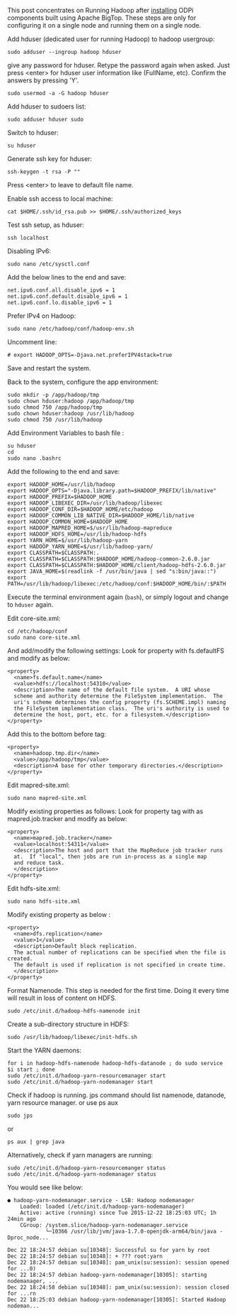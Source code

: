 This post concentrates on Running Hadoop after [installing](https://github.com/96boards/documentation/wiki/ODPi-Hadoop-Installation) ODPi components built using Apache BigTop. These steps are only for configuring it on a single node and running them on a single node.

Add hduser (dedicated user for running Hadoop) to hadoop usergroup:

    sudo adduser --ingroup hadoop hduser

give any password for hduser. Retype the password again when asked. Just press \<enter\> for hduser user information like (FullName, etc). Confirm the answers by pressing 'Y'.

    sudo usermod -a -G hadoop hduser

Add hduser to sudoers list:

    sudo adduser hduser sudo

Switch to hduser:

    su hduser

Generate ssh key for hduser:

    ssh-keygen -t rsa -P ""

Press \<enter\> to leave to default file name.

Enable ssh access to local machine:

    cat $HOME/.ssh/id_rsa.pub >> $HOME/.ssh/authorized_keys

Test ssh setup, as hduser:

    ssh localhost

Disabling IPv6:

    sudo nano /etc/sysctl.conf

Add the below lines to the end and save:

    net.ipv6.conf.all.disable_ipv6 = 1
    net.ipv6.conf.default.disable_ipv6 = 1
    net.ipv6.conf.lo.disable_ipv6 = 1

Prefer IPv4 on Hadoop:

    sudo nano /etc/hadoop/conf/hadoop-env.sh

Uncomment line:

    # export HADOOP_OPTS=-Djava.net.preferIPV4stack=true

Save and restart the system.

Back to the system, configure the app environment:

    sudo mkdir -p /app/hadoop/tmp
    sudo chown hduser:hadoop /app/hadoop/tmp
    sudo chmod 750 /app/hadoop/tmp
    sudo chown hduser:hadoop /usr/lib/hadoop
    sudo chmod 750 /usr/lib/hadoop

Add Environment Variables to bash file :

    su hduser
    cd
    sudo nano .bashrc

Add the following to the end and save:

    export HADOOP_HOME=/usr/lib/hadoop
    export HADOOP_OPTS="-Djava.library.path=$HADOOP_PREFIX/lib/native"
    export HADOOP_PREFIX=$HADOOP_HOME
    export HADOOP_LIBEXEC_DIR=/usr/lib/hadoop/libexec
    export HADOOP_CONF_DIR=$HADOOP_HOME/etc/hadoop
    export HADOOP_COMMON_LIB_NATIVE_DIR=$HADOOP_HOME/lib/native
    export HADOOP_COMMON_HOME=$HADOOP_HOME
    export HADOOP_MAPRED_HOME=$/usr/lib/hadoop-mapreduce
    export HADOOP_HDFS_HOME=/usr/lib/hadoop-hdfs
    export YARN_HOME=$/usr/lib/hadoop-yarn
    export HADOOP_YARN_HOME=$/usr/lib/hadoop-yarn/
    export CLASSPATH=$CLASSPATH:.
    export CLASSPATH=$CLASSPATH:$HADOOP_HOME/hadoop-common-2.6.0.jar
    export CLASSPATH=$CLASSPATH:$HADOOP_HOME/client/hadoop-hdfs-2.6.0.jar
    export JAVA_HOME=$(readlink -f /usr/bin/java | sed "s:bin/java::")
    export PATH=/usr/lib/hadoop/libexec:/etc/hadoop/conf:$HADOOP_HOME/bin/:$PATH

Execute the terminal environment again (`bash`), or simply logout and change to `hduser` again.

Edit core-site.xml:

    cd /etc/hadoop/conf
    sudo nano core-site.xml

And add/modify the following settings:
Look for property with <name> fs.defaultFS</name> and modify as below:

    <property>
      <name>fs.default.name</name>
      <value>hdfs://localhost:54310</value>
      <description>The name of the default file system.  A URI whose
      scheme and authority determine the FileSystem implementation.  The
      uri's scheme determines the config property (fs.SCHEME.impl) naming
      the FileSystem implementation class.  The uri's authority is used to
      determine the host, port, etc. for a filesystem.</description>
    </property>

Add this to the bottom before </configuration> tag:

    <property>
      <name>hadoop.tmp.dir</name>
      <value>/app/hadoop/tmp</value>
      <description>A base for other temporary directories.</description>
    </property>


Edit mapred-site.xml:

    sudo nano mapred-site.xml

Modify existing properties as follows: 
Look for property tag with <name> as mapred.job.tracker and modify as below:

    <property>
      <name>mapred.job.tracker</name>
      <value>localhost:54311</value>
      <description>The host and port that the MapReduce job tracker runs
      at.  If "local", then jobs are run in-process as a single map
      and reduce task.
      </description>
    </property>

Edit hdfs-site.xml:

    sudo nano hdfs-site.xml

Modify existing property as below :

    <property>
      <name>dfs.replication</name>
      <value>1</value>
      <description>Default block replication.
      The actual number of replications can be specified when the file is created.
      The default is used if replication is not specified in create time.
      </description>
    </property>

Format Namenode. This step is needed for the first time. Doing it every time will result in loss of content on HDFS.

    sudo /etc/init.d/hadoop-hdfs-namenode init

Create a sub-directory structure in HDFS:

    sudo /usr/lib/hadoop/libexec/init-hdfs.sh

Start the YARN daemons:

    for i in hadoop-hdfs-namenode hadoop-hdfs-datanode ; do sudo service $i start ; done
    sudo /etc/init.d/hadoop-yarn-resourcemanager start
    sudo /etc/init.d/hadoop-yarn-nodemanager start

Check if hadoop is running. jps command should list namenode, datanode, yarn resource manager. or use ps aux 

    sudo jps
or

    ps aux | grep java

Alternatively, check if yarn managers are running:
    
    sudo /etc/init.d/hadoop-yarn-resourcemanger status
    sudo /etc/init.d/hadoop-yarn-nodemanager status

You would see like below:

    ● hadoop-yarn-nodemanager.service - LSB: Hadoop nodemanager
        Loaded: loaded (/etc/init.d/hadoop-yarn-nodemanager)
        Active: active (running) since Tue 2015-12-22 18:25:03 UTC; 1h 24min ago
        CGroup: /system.slice/hadoop-yarn-nodemanager.service
                └─10366 /usr/lib/jvm/java-1.7.0-openjdk-arm64/bin/java -Dproc_node...

    Dec 22 18:24:57 debian su[10348]: Successful su for yarn by root
    Dec 22 18:24:57 debian su[10348]: + ??? root:yarn
    Dec 22 18:24:57 debian su[10348]: pam_unix(su:session): session opened for ...0)
    Dec 22 18:24:57 debian hadoop-yarn-nodemanager[10305]: starting nodemanager, ...
    Dec 22 18:24:58 debian su[10348]: pam_unix(su:session): session closed for ...rn
    Dec 22 18:25:03 debian hadoop-yarn-nodemanager[10305]: Started Hadoop nodeman...



